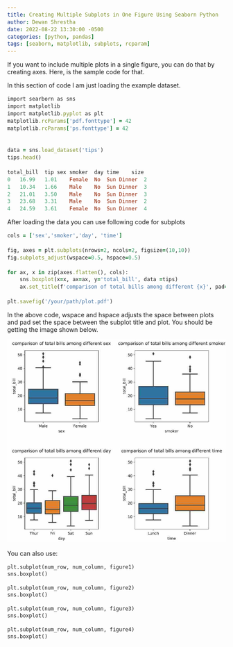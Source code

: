 ```yaml
---
title: Creating Multiple Subplots in One Figure Using Seaborn Python
author: Dewan Shrestha
date: 2022-08-22 13:30:00 -0500 
categories: [python, pandas]
tags: [seaborn, matplotlib, subplots, rcparam]
---
```


If you want to include multiple plots in a single figure, you can do that by creating axes. Here, is the sample code for that.

In this section of code I am just loading the example dataset.

```ruby
import searborn as sns
import matplotlib
import matplotlib.pyplot as plt
matplotlib.rcParams['pdf.fonttype'] = 42
matplotlib.rcParams['ps.fonttype'] = 42


data = sns.load_dataset('tips')
tips.head()

total_bill	tip	sex	smoker	day	time	size
0	16.99	1.01	Female	No	Sun	Dinner	2
1	10.34	1.66	Male	No	Sun	Dinner	3
2	21.01	3.50	Male	No	Sun	Dinner	3
3	23.68	3.31	Male	No	Sun	Dinner	2
4	24.59	3.61	Female	No	Sun	Dinner	4

```


After loading the data you can use following code for subplots

```ruby
cols = ['sex','smoker','day', 'time']

fig, axes = plt.subplots(nrows=2, ncols=2, figsize=(10,10))
fig.subplots_adjust(wspace=0.5, hspace=0.5)

for ax, x in zip(axes.flatten(), cols):
    sns.boxplot(x=x, ax=ax, y='total_bill', data =tips)
    ax.set_title(f'comparison of total bills among different {x}', pad=15)

plt.savefig('/your/path/plot.pdf')
```
In the above code, wspace and hspace adjusts the space between plots and pad set the space between the subplot title and plot. You should be getting the image shown below.

![subplots](/assets/img/subplots.png)

You can also use:
```
plt.subplot(num_row, num_column, figure1)
sns.boxplot()

plt.subplot(num_row, num_column, figure2)
sns.boxplot()

plt.subplot(num_row, num_column, figure3)
sns.boxplot()

plt.subplot(num_row, num_column, figure4)
sns.boxplot()
```


